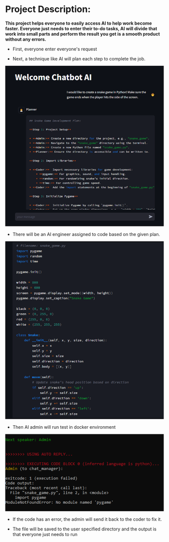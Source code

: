 ﻿# Project Description:
**This project helps everyone to easily access AI to help work become faster. Everyone just needs to enter their to-do tasks, AI will divide that work into small parts and perform the result you get is a smooth product without any errors.**

- First, everyone enter everyone's request

- Next, a technique like AI will plan each step to complete the job.

![](image/anh_1.png)

- There will be an AI engineer assigned to code based on the given plan.

![](image/anh_2.png)

- Then AI admin will run test in docker environment

![](image/anh_3.png)

- If the code has an error, the admin will send it back to the coder to fix it.

- The file will be saved to the user specified directory and the output is that everyone just needs to run
 


